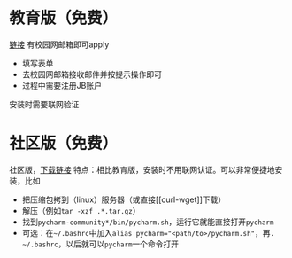 # 教育版（免费）
[链接](https://www.jetbrains.com/community/education/#students)
有校园网邮箱即可apply
- 填写表单
- 去校园网邮箱接收邮件并按提示操作即可
- 过程中需要注册JB账户

安装时需要联网验证
# 社区版（免费）
社区版，[下载链接](https://download.jetbrains.com/python/pycharm-community-2023.2.5.tar.gz)
特点：相比教育版，安装时不用联网认证。可以非常便捷地安装，比如
- 把压缩包拷到（linux）服务器（或直接[[curl-wget]]下载）
- 解压（例如`tar -xzf .*.tar.gz`）
- 找到`pycharm-community*/bin/pycharm.sh`，运行它就能直接打开`pycharm`
- 可选：在`~/.bashrc`中加入`alias pycharm="<path/to>/pycharm.sh"`，再`. ~/.bashrc`，以后就可以`pycharm`一个命令打开